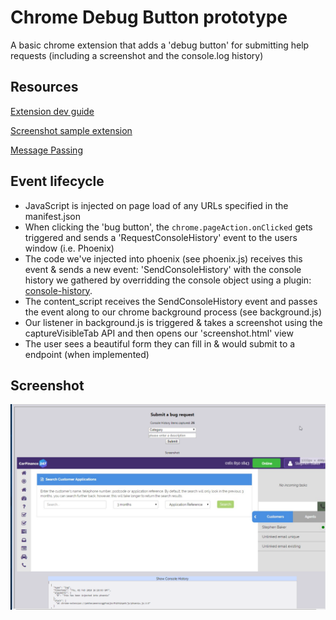 # Chrome Debug Button prototype

A basic chrome extension that adds a 'debug button' for submitting help requests (including a screenshot and the console.log history)


## Resources 

[Extension dev guide](https://developer.chrome.com/extensions/devguide)

[Screenshot sample extension](https://developer.chrome.com/extensions/samples#search:screenshot)

[Message Passing](https://developer.chrome.com/extensions/messaging)

## Event lifecycle

- JavaScript is injected on page load of any URLs specified in the manifest.json
- When clicking the 'bug button', the `chrome.pageAction.onClicked` gets triggered and sends a 'RequestConsoleHistory' event to the users window (i.e. Phoenix)
- The code we've injected into phoenix (see phoenix.js) receives this event & sends a new event: 'SendConsoleHistory' with the console history we gathered by overridding the console object using a plugin: [console-history](https://github.com/lesander/console.history/).
- The content_script receives the SendConsoleHistory event and passes the event along to our chrome background process (see background.js)
- Our listener in background.js is triggered & takes a screenshot using the captureVisibleTab API and then opens our 'screenshot.html' view 
- The user sees a beautiful form they can fill in & would submit to a endpoint (when implemented)


## Screenshot

![screenshot](https://raw.githubusercontent.com/stebaker92/chrome-debug-button/master/screenshot.png)
